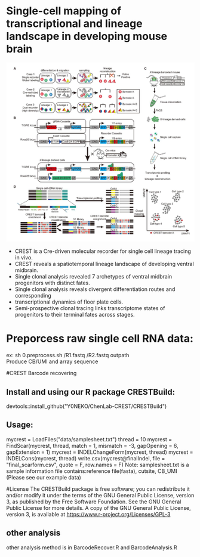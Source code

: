 # Single-cell mapping of transcriptional and lineage landscape in developing mouse brain

![image](https://github.com/Y0NEKO/ChenLab-CREST/blob/main/figure1.jpg)

* CREST is a Cre-driven molecular recorder for single cell lineage tracing in vivo.  
* CREST reveals a spatiotemporal lineage landscape of developing ventral midbrain.  
* Single clonal analysis revealed 7 archetypes of ventral midbrain progenitors with
distinct fates.  
* Single clonal analysis reveals divergent differentiation routes and corresponding
* transcriptional dynamics of floor plate cells.  
* Semi-prospective clonal tracing links transcriptome states of progenitors to their
terminal fates across stages.  

# Preporcess raw single cell RNA data:
ex: sh 0.preprocess.sh /R1.fastq /R2.fastq outpath  
Produce CB/UMI and array sequence  

#CREST Barcode recovering
## Install and using our R package CRESTBuild:
  devtools::install_github("Y0NEKO/ChenLab-CREST/CRESTBuild")
## Usage:
  mycrest = LoadFiles("data/samplesheet.txt")
  thread = 10
  mycrest = FindScar(mycrest, thread, match = 1, mismatch = -3, gapOpening = 6, gapExtension = 1)
  mycrest = INDELChangeForm(mycrest, thread)
  mycrest = INDELCons(mycrest, thread)
  write.csv(mycrest@finalIndel, file = "final_scarform.csv", quote = F, row.names = F)
Note: samplesheet.txt is a sample information file contains:reference file(fasta), cutsite, CB_UMI
(Please see our example data)


#License
The CRESTBuild package is free software; you can redistribute it and/or modify it under the terms of the GNU General Public License, version 3, as published by the Free Software Foundation.
See the GNU General Public License for more details.
A copy of the GNU General Public License, version 3, is available at https://www.r-project.org/Licenses/GPL-3

## other analysis
other analysis method is in BarcodeRecover.R and BarcodeAnalysis.R
